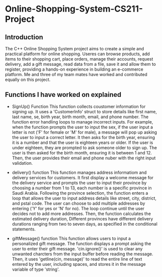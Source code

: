# Online-Shopping-System-CS211-Project

<h2>Introduction</h2>

The C++ Online Shopping System project aims to create a simple and practical platform for online shopping. Useres can browse products, add items to their shopping cart, place orders, manage their accounts, request delivery, add a gift message, read data from a file, save it and allow them to register, providing a hands-on experience in building an e-commerce platform. Me and three of my team mates have worked and contributed equally on this project.

<h2> Functions I have worked on explained </h2>

- SignUp() Function
  This function collects coustomer information for signing up. It uses a 'CustomerInfo' struct to store details like first name, last name, se, birth year, birth month, email, and phone number. The function error handling loops to manage incorrect inputs. For example, when the function prompts the user to input the sex, if the user input a letter is not ('F' for female or 'M' for male), a message will pop up asking the user to input a correct letter. It then asks for the birth year, ensuring it is a number and that the user is eighteen years or older. If the user is under eighteen, they are prompted to ask someone older to sign up. The user is then asked for the birth month, ensuring it is between 1 and 12. Then, the user provides their email and phone nuber with the right input validation.

- delivery() function
  This function manages address informatiom and delivery services for customers. It first display a welcome message for the delivery service and prompts the user to input their province by choosing a number from 1 to 13, each number is a specific province in Saudi Arabia. Following the province selection, the function enters a loop that allows the user to input address details like street, city, district, and pstal code. The user can choose to add multiple addresses by entering ('Y' for yes or 'N' for no). The loop continue until the user decides not to add more addresses. Then, the function calculates the estimated delivery duration, Different provinces have different delivery durations ranging from two to seven days, as specified in the conditional statements.

- giftMessage() function
  This function allows users to input a personalized gift message. The function displays a prompt asking the user to enter their gift message. 'cin.ignore()' is used to clear any unwanted charcters from the input buffer before reading the message. Then, it uses 'getline(cin, message)' to read the entire line of text entered by the user, including spaces, and stores it in the message variable of type 'string'.
